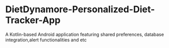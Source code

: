 # DietDynamore-Personalized-Diet-Tracker-App
A Kotlin-based Android application featuring shared preferences, database integration,alert functionalities and etc
